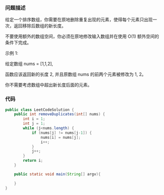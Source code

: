 ### 问题描述
给定一个排序数组，你需要在原地删除重复出现的元素，使得每个元素只出现一次，返回移除后数组的新长度。

不要使用额外的数组空间，你必须在原地修改输入数组并在使用 O(1) 额外空间的条件下完成。

示例 1:

给定数组 nums = [1,1,2], 

函数应该返回新的长度 2, 并且原数组 nums 的前两个元素被修改为 1, 2。 

你不需要考虑数组中超出新长度后面的元素。


### 代码
```java
public class LeetCodeSolution {
    public int removeDuplicates(int[] nums) {
        int i = 1;
        int j = 1;
        while (j<nums.length) {
            if (nums[j] != nums[j-1]) {
                nums[i] = nums[j];
                i++;
            }
            j++;
        }
        return i;
    }

    public static void main(String[] argv){
        
    }
}
```

